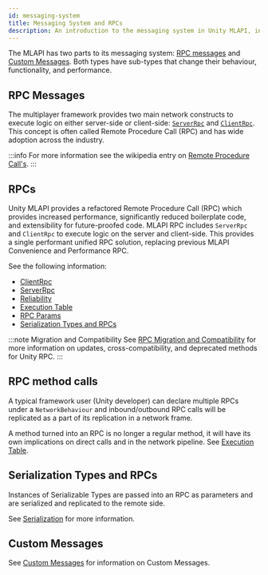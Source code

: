 ```yaml
---
id: messaging-system
title: Messaging System and RPCs
description: An introduction to the messaging system in Unity MLAPI, including RPC's and Custom Messages.
---
```



The MLAPI has two parts to its messaging system: [RPC messages](message-system/about-rpc.md) and [Custom Messages](message-system/custom-messages.md). Both types have sub-types that change their behaviour, functionality, and performance.

## RPC Messages

The multiplayer framework provides two main network constructs to execute logic on either server-side or client-side: [`ServerRpc`](message-system/serverrpc.md) and [`ClientRpc`](message-system/clientrpc.md). This concept is often called Remote Procedure Call (RPC) and has wide adoption across the industry.

:::info
For more information see the wikipedia entry on [Remote Procedure Call's](https://en.wikipedia.org/wiki/Remote_procedure_call). 
:::

## RPCs

Unity MLAPI provides a refactored Remote Procedure Call (RPC) which provides increased performance, significantly reduced boilerplate code, and extensibility for future-proofed code. MLAPI RPC includes `ServerRpc` and `ClientRpc` to execute logic on the server and client-side. This provides a single performant unified RPC solution, replacing previous MLAPI Convenience and Performance RPC.

See the following information:

* [ClientRpc](message-system/clientrpc.md)
* [ServerRpc](message-system/serverrpc.md)
* [Reliability](message-system/reliabilty.md)
* [Execution Table](message-system/execution-table.md)
* [RPC Params](message-system/rpc-params.md)
* [Serialization Types and RPCs](message-system/serialization.md)

:::note Migration and Compatibility
See [RPC Migration and Compatibility](message-system/rpc-compatibility.md) for more information on updates, cross-compatibility, and deprecated methods for Unity RPC.
:::

## RPC method calls

A typical framework user (Unity developer) can declare multiple RPCs under a `NetworkBehaviour` and inbound/outbound RPC calls will be replicated as a part of its replication in a network frame.

A method turned into an RPC is no longer a regular method, it will have its own implications on direct calls and in the network pipeline. See [Execution Table](message-system/execution-table.md).

## Serialization Types and RPCs

Instances of Serializable Types are passed into an RPC as parameters and are serialized and replicated to the remote side.

See [Serialization](serialization/serialization-intro.md) for more information.

## Custom Messages

See [Custom Messages](message-system/custom-messages.md) for information on Custom Messages.
